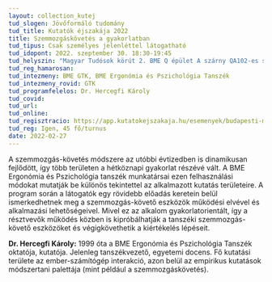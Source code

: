 ```yaml
---
layout: collection_kutej
tud_slogen: Jövőformáló tudomány
tud_title: Kutatók éjszakája 2022
title: Szemmozgáskövetés a gyakorlatban
tud_tipus: Csak személyes jelenléttel látogatható
tud_idopont: 2022. szeptember 30. 18:30-19:45 
tud_helyszin: "Magyar Tudósok körút 2. BME Q épület A szárny QA102-es szoba"
tud_reg_hamarosan:
tud_intezmeny: BME GTK, BME Ergonómia és Pszichológia Tanszék
tud_intezmeny_rovid: GTK
tud_programfelelos: Dr. Hercegfi Károly
tud_covid:
tud_url:
tud_online:
tud_regisztracio: https://app.kutatokejszakaja.hu/esemenyek/budapesti-muszaki-es-gazdasagtudomanyi-egyetem/szemmozgaskovetes-a-gyakorlatban
tud_reg: Igen, 45 fő/turnus
date: 2022-02-27
---
```


A szemmozgás-követés módszere az utóbbi évtizedben is dinamikusan fejlődött, így több területen a hétköznapi gyakorlat részévé vált. A BME Ergonómia és Pszichológia tanszék munkatársai ezen felhasználási módokat mutatják be különös tekintettel az alkalmazott kutatás területeire. A program során a látogatók egy rövidebb előadás keretein belül ismerkedhetnek meg a szemmozgás-követő eszközök működési elvével és alkalmazási lehetőségeivel. Mivel ez az alkalom gyakorlatorientált, így a résztvevők működés közben is kipróbálhatják a tanszéki szemmozgás-követő eszközöket és végigkövethetik a kiértékelés lépéseit.<br>

<b>Dr. Hercegfi Károly:</b> 1999 óta a BME Ergonómia és Pszichológia Tanszék oktatója, kutatója. Jelenleg tanszékvezető, egyetemi docens. Fő kutatási területe az ember-számítógép interakció, azon belül az empirikus kutatások módszertani palettája (mint például a szemmozgáskövetés).
